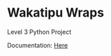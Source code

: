 # Wakatipu Wraps
 Level 3 Python Project
 
 Documentation: [Here](https://docs.google.com/document/d/1eSR6ymALjXNHfbgoBSzQCwI_E_ZhEnQWimBoBm7CCnY/edit?tab=t.0#heading=h.rhjrzduw6nfn)
